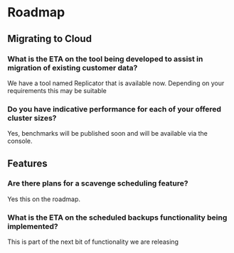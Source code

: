 # Roadmap

## Migrating to Cloud

### What is the ETA on the tool being developed to assist in migration of existing customer data?

We have a tool named Replicator that is available now. 
Depending on your requirements this may be suitable

### Do you have indicative performance for each of your offered cluster sizes?

Yes, benchmarks will be published soon and will be available via the console.


## Features

### Are there plans for a scavenge scheduling feature?

Yes this on the roadmap.

### What is the ETA on the scheduled backups functionality being implemented?

This is part of the next bit of functionality we are releasing



